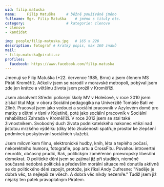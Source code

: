 ```yaml
---
uid: filip.matuska
name:     Filip Matuška  	# běžně používáné jméno
fullname: Mgr. Filip Matuška 	# jméno s tituly etc.
category:                   # kategorie: clenove
- clenove
- kandidat

img: people/filip-matuska.jpg   # 165 x 220
description: fotograf # kratký popis, max 160 znaků
mail:
- filip.matuska@pirati.cz
profiles:
  facebook: https://www.facebook.com/filip.matuska
---
```


Jmenuji se Filip Matuška (*22. července 1985, Brno) a jsem členem MS Piráti Kroměříž. Ačkoliv jsem se narodil v moravské metropoli, pobýval jsem zde jen krátce a většinu života jsem prožil v Kroměříži.

Jsem absolvent Střední policejní školy MV v Holešově, v roce 2010 jsem získal titul Mgr. v oboru Sociální pedagogika na Univerzitě Tomáše Bati ve Zlíně.
Pracoval jsem jako vedoucí a sociální pracovník v Azylovém domě pro matky s dětmi v tísni v Kojetíně, poté jako sociální pracovník v Sociální rehabilitaci Zahrada v Kroměříži. V roce 2012 jsem se stal také živnostníkem. Svobodný duch života podnikatelského nakonec vítězí nad jistotou mrzkého výdělku (díky této zkušenosti spatřuje prostor ke zlepšení podmínek poskytování sociálních služeb).

Jsem milovníkem filmu, elektronické hudby, knih, léta a teplého počasí, nekorektního humoru, fotografie, pop artu a CrossFitu. Povahou introvertní neurotik, občasný prudič, Rak, politickým zaměřením proevropský liberální demokrat. O politické dění jsem se zajímal již při studiích, nicméně současná nedobrá politická a především morální situace mě donutila aktivně se do politického dění zapojit, protože, jak říkal Andy Dufresne: "Naděje je dobrá věc, ta nejlepší ze všech. A dobrá věc nikdy nezemře." Tudíž jsem již nějaký ten pátek právoplatným Pirátem.
